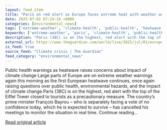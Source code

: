 ```yaml
---
layout: feed_item
title: "Paris on red alert as Europe faces extreme heat with weather warnings in place across continent - Europe live"
date: 2025-07-01 07:24:18 +0000
categories: [environmental_news]
tags: ['extreme-weather', 'climate-health', 'public-health', 'heatwave', 'urgent']
keywords: ['extreme-weather', 'paris', 'climate-health', 'public-health', 'heatwave', 'alert', 'urgent', 'europe']
description: "Paris (38C) is on the highest, red alert with the top of the Eiffel Tower closed to tourists as a precautionary measure"
external_url: https://www.theguardian.com/world/live/2025/jul/01/europe-heatwave-weather-hot-temperature-climate-change-latest-live-news-updates
is_feed: true
source_feed: "Climate crisis | The Guardian"
feed_category: "environmental_news"
---
```


Public health warnings as heatwave raises concerns about impact of climate change Large parts of Europe are on extreme weather warnings again this morning as the first European heatwave continues, once again raising questions over public health, environmental hazards, and the impact of climate change.Paris (38C) is on the highest, red alert with the top of the Eiffel Tower closed to tourists as a precautionary measure. The country’s prime minister François Bayrou – who is separately facing a vote of no confidence today, which he is expected to survive – has cancelled his meetings to monitor the situation in real time. Continue reading...

[Read original article](https://www.theguardian.com/world/live/2025/jul/01/europe-heatwave-weather-hot-temperature-climate-change-latest-live-news-updates)
